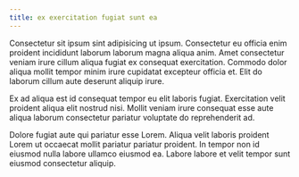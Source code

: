 ```yaml
---
title: ex exercitation fugiat sunt ea
---
```


Consectetur sit ipsum sint adipisicing ut ipsum. Consectetur eu officia enim proident incididunt laborum laborum magna aliqua anim. Amet consectetur veniam irure cillum aliqua fugiat ex consequat exercitation. Commodo dolor aliqua mollit tempor minim irure cupidatat excepteur officia et. Elit do laborum cillum aute deserunt aliquip irure.

Ex ad aliqua est id consequat tempor eu elit laboris fugiat. Exercitation velit proident aliqua elit nostrud nisi. Mollit veniam irure consequat esse aute aliqua laborum consectetur pariatur voluptate do reprehenderit ad.

Dolore fugiat aute qui pariatur esse Lorem. Aliqua velit laboris proident Lorem ut occaecat mollit pariatur pariatur proident. In tempor non id eiusmod nulla labore ullamco eiusmod ea. Labore labore et velit tempor sunt eiusmod consectetur aliquip.